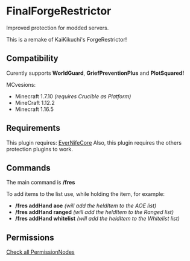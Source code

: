# FinalForgeRestrictor

Improved protection for modded servers. 

This is a remake of KaiKikuchi's ForgeRestrictor!

## Compatibility

Curently supports **WorldGuard**, **GriefPreventionPlus** and **PlotSquared!**

MCvesions:
 - Minecraft 1.7.10 *(requires Crucible as Platform)*
 - MineCraft 1.12.2
 - Minecraft 1.16.5

## Requirements

This plugin requires: [EverNifeCore](https://www.spigotmc.org/resources/evernifecore.97739/)
Also, this plugin requires the others protection plugins to work.

## Commands

The main command is **/fres**

To add items to the list use, while holding the item, for example:
 - **/fres addHand aoe** _(will add the heldItem to the AOE list)_
 - **/fres addHand ranged** _(will add the heldItem to the Ranged list)_
 - **/fres addHand whitelist** _(will add the heldItem to the Whitelist list)_

## Permissions

[Check all PermissionNodes](src/main/java/br/com/finalcraft/finalforgerestrictor/PermissionNodes.java)
